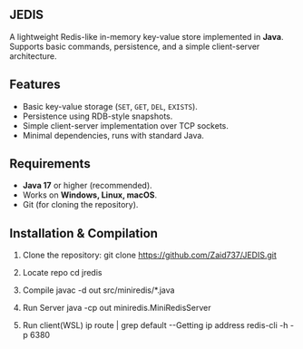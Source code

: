 ## JEDIS

A lightweight Redis-like in-memory key-value store implemented in **Java**.  
Supports basic commands, persistence, and a simple client-server architecture.


## Features
- Basic key-value storage (`SET`, `GET`, `DEL`, `EXISTS`).
- Persistence using RDB-style snapshots.
- Simple client-server implementation over TCP sockets.
- Minimal dependencies, runs with standard Java.


## Requirements
- **Java 17** or higher (recommended).
- Works on **Windows, Linux, macOS**.
- Git (for cloning the repository).


## Installation & Compilation

1. Clone the repository:
   git clone https://github.com/Zaid737/JEDIS.git

2. Locate repo cd jredis

3. Compile
   javac -d out src/miniredis/*.java

4. Run Server
   java -cp out miniredis.MiniRedisServer

5. Run client(WSL)
   ip route | grep default --Getting ip address
   redis-cli -h <ip> -p 6380


